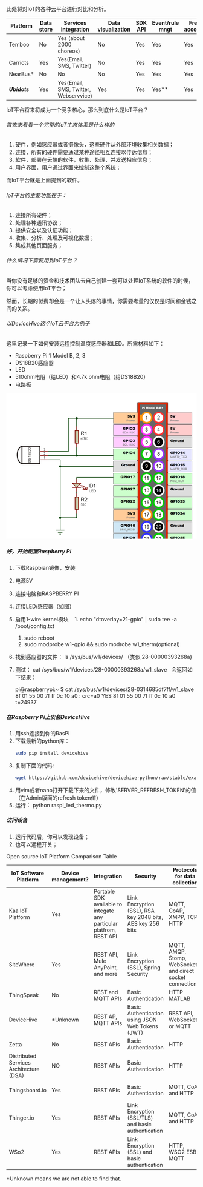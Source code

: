 此处将对IoT的各种云平台进行对比和分析。

Platform | Data store | Services integration | Data visualization | SDK API | Event/rule mngt | Free account
--- | --- | --- | --- | --- | --- | ---
Temboo | No | Yes (about 2000 choreos) | No | Yes | Yes | Yes
Carriots | Yes | Yes(Email, SMS, Twitter) | No | Yes | Yes | Yes
NearBus\*	| No	| No	| No	| Yes	| Yes	| Yes
**_Ubidots_**	| Yes	| Yes(Email, SMS, Twitter, Webservvice)	| Yes	| Yes	| Yes\*\*	| Yes

IoT平台将来将成为一个竞争核心，那么到底什么是IoT平台？

###### 首先来看看一个完整的IoT生态体系是什么样的

1. 硬件，例如感应器或者摄像头，这些硬件从外部环境收集相关数据；
1. 连接，所有的硬件需要通过某种途径相互连接以传达信息；
1. 软件，部署在云端的软件，收集、处理、并发送相应信息；
1. 用户界面，用户通过界面来控制这整个系统；

而IoT平台就是上面提到的软件。

###### IoT平台的主要功能在于：

1. 连接所有硬件；
1. 处理各种通讯协议；
1. 提供安全以及认证功能；
1. 收集、分析、处理及可视化数据；
1. 集成其他页面服务；

###### 什么情况下需要用到IoT平台？

当你没有足够的资金和技术团队去自己创建一套可以处理IoT系统的软件的时候，你可以考虑使用IoT平台；

然而，长期的付费却会是一个让人头疼的事情，你需要考量的仅仅是时间和金钱之间的关系。

###### 以DeviceHive这个IoT云平台为例子

这里记录一下如何安装远程控制温度感应器和LED。所需材料如下：

* Raspberry Pi 1 Model B, 2, 3
* DS18B20感应器
* LED
* 510ohm电阻（给LED）和4.7k ohm电阻（给DS18B20）
* 电路板

<img src="Images/80995d1-dsc.png" title="电路图" width="600px">

##### 好，开始配置Raspberry Pi

1. 下载Raspbian镜像，安装
1. 电源5V
1. 连接电脑和RASPBERRY PI
1. 连接LED/感应器（如图）
1. 启用1-wire kernel模块
    1. echo "dtoverlay=21-gpio" | sudo tee -a /boot/config.txt
    1. sudo reboot
    1. sudo modprobe w1-gpio && sudo modrobe w1_therm(optional)
1. 找到感应器的文件： ls /sys/bus/w1/devices/ （类似 28-00000393268a)
1. 测试： cat /sys/bus/w1/devices/28-00000393268a/w1_slave
   会返回如下结果：
   
     pi@raspberrypi:~ $ cat /sys/bus/w1/devices/28-0314685df7ff/w1_slave 
     8f 01 55 00 7f ff 0c 10 a0 : crc=a0 YES
     8f 01 55 00 7f ff 0c 10 a0 t=24937

##### 在Raspberry Pi上安装DeviceHive

1. 用ssh连接到你的RasPi
1. 下载最新的python库： 
   ```bash
   sudo pip install devicehive
   ```
1. 复制下面的代码: 
   ```bash
   wget https://github.com/devicehive/devicehive-python/raw/stable/examples/raspi_led_thermo.py
   ```
1. 用vim或者nano打开下载下来的文件，修改'SERVER_REFRESH_TOKEN'的值（在Admin版面的refresh token值）
1. 运行： python raspi_led_thermo.py

##### 访问设备

1. 运行代码后，你可以发现设备；
1. 也可以远程开关；

Open source IoT Platform Comparison Table

IoT Software Platform	| Device management?|	Integration	| Security	| Protocols for data collection	| Analytics	| Support for visualizations?	| DB
--- | --- | --- | --- | --- | --- | --- | --- 
Kaa IoT Platform | Yes | Portable SDK available to integate any particular platfrom, REST API	| Link Encryption (SSL), RSA key 2048 bits,  AES key 256 bits | 	MQTT, CoAP, XMPP, TCP, HTTP	| Real time IoT Data Analytics and Visualization with Kaa, Apache Cassandra and Apache Zappelin	| Yes	| MongoDB, Cassandra, Hadoop, Oracle NoSQL
SiteWhere	| Yes	| REST API, Mule AnyPoint, and more	| Link Encryption (SSL), Spring Security	| MQTT, AMQP, Stomp, WebSockets, and direct socket connections	| Real-time analytics (Apache Spark)	| No	| MongoDB, HBase , InfluxDB
ThingSpeak	| No	| REST and MQTT APIs	| Basic Authentication	| HTTP	MATLAB | Analytics	| No	| MySQL
DeviceHive	| *Unknown	 | REST AP, MQTT APIs	| Basic Authentication using JSON Web Tokens (JWT)	| REST API, WebSockets or MQTT	| Real-time analytics (Apache Spark)	| Yes	| PostgreSQL ,SAP Hana DB
Zetta	| No	| REST APIs	| Basic Authentication	| HTTP	| Using Splunk	| No	| Unknown
Distributed Services Architecture (DSA)	| NO	| REST APIs	| Basic Authentication	| HTTP	| No	| No	| ETSDB – Embedded Time Series
Thingsboard.io	| Yes	| REST APIs	| Basic Authentication	| MQTT, CoAP and HTTP	| Real time analytics(Apache Spark, Kafka)	| No	| Cassandra
Thinger.io	| Yes	| REST APIs	| Link Encryption (SSL/TLS) and basic authentication	| MQTT, CoAP and HTTP	| Yes	| No	| MongodB
WSo2	| Yes	| REST APIs	| Link Encryption (SSL) and basic authentication	| HTTP, WSO2 ESB, MQTT	| Yes, WSO2 Data Analytics Server| 	Yes	| Oracle, PostgreSQL, MySQL, or MS SQL

*Unknown means we are not able to find that.
